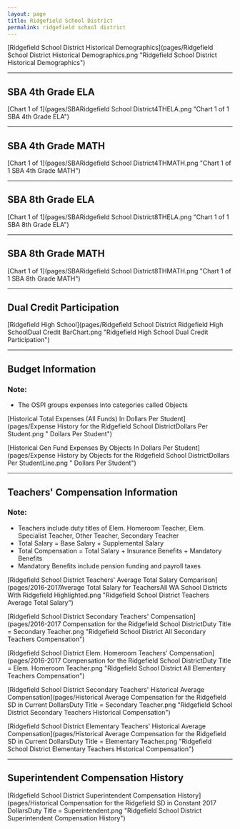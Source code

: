 ```yaml
---
layout: page
title: Ridgefield School District
permalink: ridgefield school district
---
```



[Ridgefield School District Historical Demographics](pages/Ridgefield School District Historical Demographics.png "Ridgefield School District Historical Demographics")

___

## SBA 4th Grade ELA

[Chart 1 of 1](pages/SBARidgefield School District4THELA.png "Chart 1 of 1 SBA 4th Grade ELA")


___

## SBA 4th Grade MATH

[Chart 1 of 1](pages/SBARidgefield School District4THMATH.png "Chart 1 of 1 SBA 4th Grade MATH")


___

## SBA 8th Grade ELA

[Chart 1 of 1](pages/SBARidgefield School District8THELA.png "Chart 1 of 1 SBA 8th Grade ELA")


___

## SBA 8th Grade MATH

[Chart 1 of 1](pages/SBARidgefield School District8THMATH.png "Chart 1 of 1 SBA 8th Grade MATH")


___

## Dual Credit Participation

[Ridgefield High School](pages/Ridgefield School District Ridgefield High SchoolDual Credit BarChart.png "Ridgefield High School Dual Credit Participation")


___

## Budget Information
### Note:
- The OSPI groups expenses into categories called Objects

[Historical Total Expenses (All Funds) In Dollars Per Student](pages/Expense History for the Ridgefield School DistrictDollars Per Student.png " Dollars Per Student")

[Historical Gen Fund Expenses By Objects In Dollars Per Student](pages/Expense History by Objects for the Ridgefield School DistrictDollars Per StudentLine.png " Dollars Per Student")


___

## Teachers' Compensation Information
### Note:
- Teachers include duty titles of Elem. Homeroom Teacher, Elem. Specialist Teacher, Other Teacher, Secondary Teacher
- Total Salary = Base Salary + Supplemental Salary
- Total Compensation = Total Salary + Insurance Benefits + Mandatory Benefits
- Mandatory Benefits include pension funding and payroll taxes

[Ridgefield School District Teachers' Average Total Salary Comparison](pages/2016-2017Average Total Salary for TeachersAll WA School Districts With Ridgefield Highlighted.png "Ridgefield School District Teachers Average Total Salary")

[Ridgefield School District Secondary Teachers' Compensation](pages/2016-2017 Compensation for the Ridgefield School DistrictDuty Title = Secondary Teacher.png "Ridgefield School District All Secondary Teachers Compensation")

[Ridgefield School District Elem. Homeroom Teachers' Compensation](pages/2016-2017 Compensation for the Ridgefield School DistrictDuty Title = Elem. Homeroom Teacher.png "Ridgefield School District All Elementary Teachers Compensation")

[Ridgefield School District Secondary Teachers' Historical Average Compensation](pages/Historical Average Compensation for the Ridgefield SD in Current DollarsDuty Title = Secondary Teacher.png "Ridgefield School District Secondary Teachers Historical Compensation")

[Ridgefield School District Elementary Teachers' Historical Average Compensation](pages/Historical Average Compensation for the Ridgefield SD in Current DollarsDuty Title = Elementary Teacher.png "Ridgefield School District Elementary Teachers Historical Compensation")


___

## Superintendent Compensation History

[Ridgefield School District Superintendent Compensation History](pages/Historical Compensation for the Ridgefield SD in Constant 2017 DollarsDuty Title = Superintendent.png "Ridgefield School District Superintendent Compensation History")

